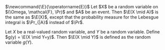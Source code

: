 <span class="invisible">
$\newcommand{\E}{\operatorname{E}}$
</span>
Let $X$ be a random variable on $(\Omega, \mathcal{F}, \Pr)$ and $A$ be an event.
Then $\E(X \mid A)$ is the same as $\E(X)$,
except that the probability measure for the Lebesgue integral
is $\Pr_{|A}$ instead of $\Pr$.

Let $X$ be a real-valued random variable, and $Y$ be a random variable.
Define $g(y) = \E(X \mid Y=y)$. Then $\E(X \mid Y)$ is defined as the random variable $g(Y)$.
